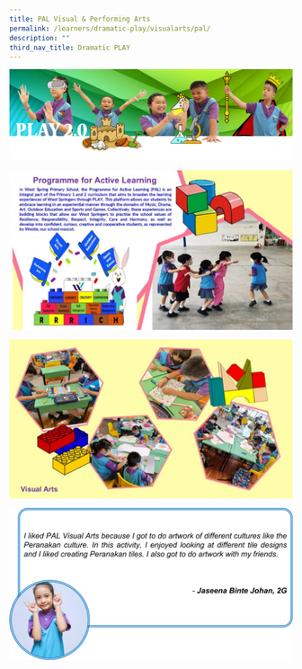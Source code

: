 ```yaml
---
title: PAL Visual & Performing Arts
permalink: /learners/dramatic-play/visualarts/pal/
description: ""
third_nav_title: Dramatic PLAY
---
```

![](/images/PLAYbanner.png)

![](/images/Slide1-5-1024x576.jpg)

![](/images/Slide6-5-1024x576.jpg)

![](/images/PAL-slide3-1024x548.png)